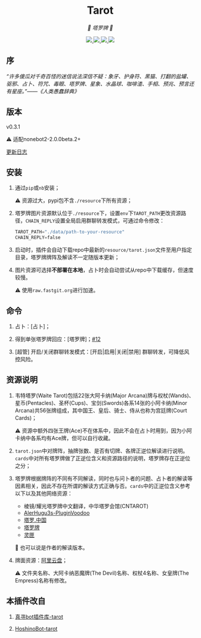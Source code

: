 <div align="center">

# Tarot

_🔮 塔罗牌 🔮_

</div>

<p align="center">
  
  <a href="https://github.com/MinatoAquaCrews/nonebot_plugin_tarot/blob/beta/LICENSE">
    <img src="https://img.shields.io/github/license/MinatoAquaCrews/nonebot_plugin_tarot?color=blue">
  </a>
  
  <a href="https://github.com/nonebot/nonebot2">
    <img src="https://img.shields.io/badge/nonebot2-2.0.0beta.2+-green">
  </a>
  
  <a href="https://github.com/MinatoAquaCrews/nonebot_plugin_tarot/releases/tag/v0.3.1">
    <img src="https://img.shields.io/github/v/release/MinatoAquaCrews/nonebot_plugin_tarot?color=orange">
  </a>

  <a href="https://www.codefactor.io/repository/github/MinatoAquaCrews/nonebot_plugin_tarot">
    <img src="https://img.shields.io/codefactor/grade/github/MinatoAquaCrews/nonebot_plugin_tarot/beta?color=red">
  </a>
  
</p>

## 序

*“许多傻瓜对千奇百怪的迷信说法深信不疑：象牙、护身符、黑猫、打翻的盐罐、驱邪、占卜、符咒、毒眼、塔罗牌、星象、水晶球、咖啡渣、手相、预兆、预言还有星座。”——《人类愚蠢辞典》*

## 版本

v0.3.1

⚠ 适配nonebot2-2.0.0beta.2+

[更新日志](https://github.com/MinatoAquaCrews/nonebot_plugin_tarot/releases/tag/v0.3.1)

## 安装

1. 通过`pip`或`nb`安装；

    ⚠ 资源过大，pypi包不含`./resource`下所有资源；

2. 塔罗牌图片资源默认位于`./resource`下，设置`env`下`TAROT_PATH`更改资源路径，`CHAIN_REPLY`设置全局启用群聊转发模式，可通过命令修改：

    ```python
    TAROT_PATH="./data/path-to-your-resource"
    CHAIN_REPLY=false
    ```

3. 启动时，插件会自动下载repo中最新的`resource/tarot.json`文件至用户指定目录，塔罗牌牌阵及解读不一定随版本更新；

4. 图片资源可选择**不部署在本地**，占卜时会自动尝试从repo中下载缓存，但速度较慢。

    ⚠ 使用`raw.fastgit.org`进行加速。

## 命令

1. 占卜：[占卜]；

2. 得到单张塔罗牌回应：[塔罗牌]；[#12](https://github.com/MinatoAquaCrews/nonebot_plugin_tarot/issues/12)

3. [超管] 开启/关闭群聊转发模式：[开启|启用|关闭|禁用] 群聊转发，可降低风控风险。

## 资源说明

1. 韦特塔罗(Waite Tarot)包括22张大阿卡纳(Major Arcana)牌与权杖(Wands)、星币(Pentacles)、圣杯(Cups)、宝剑(Swords)各系14张的小阿卡纳(Minor Arcana)共56张牌组成，其中国王、皇后、骑士、侍从也称为宫廷牌(Court Cards)；

    ⚠ 资源中额外四张王牌(Ace)不在体系中，因此不会在占卜时用到，因为小阿卡纳中各系均有Ace牌，但可以自行收藏。

2. `tarot.json`中对牌阵，抽牌张数、是否有切牌、各牌正逆位解读进行说明。`cards`中对所有塔罗牌做了正逆位含义和资源路径的说明，塔罗牌存在正逆位之分；

3. 塔罗牌根据牌阵的不同有不同解读，同时也与问卜者的问题、占卜者的解读等因素相关，因此不存在所谓的解读方式正确与否。`cards`中的正逆位含义参考以下以及其他网络资源：

    - 棱镜/耀光塔罗牌中文翻译，中华塔罗会馆(CNTAROT)
    - [AlerHugu3s-PluginVoodoo](https://github.com/AlerHugu3s/PluginVoodoo/blob/master/data/PluginVoodoo/TarotData/Tarots.json)
    - [塔罗.中国](https://tarotchina.net/)
    - [塔罗牌](http://www.taluo.org/)
    - [灵匣](https://www.lnka.cn/)

    🤔 也可以说是作者的解读版本。

4. 牌面资源：[阿里云盘](https://www.aliyundrive.com/s/cvbxLQQ9wD5/folder/61000cc1c78a1da52ef548beb9591a01bdb09a79)；

    ⚠ 文件夹名称、大阿卡纳恶魔牌(The Devil)名称、权杖4名称、女皇牌(The Empress)名称有修改。

## 本插件改自

1. [真寻bot插件库-tarot](https://github.com/AkashiCoin/nonebot_plugins_zhenxun_bot)

2. [HoshinoBot-tarot](https://github.com/haha114514/tarot_hoshino)
